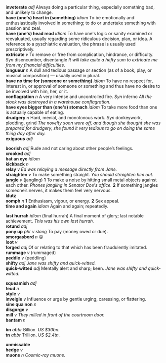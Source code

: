 

__inveterate__ _adj_ Always doing a particular thing, especially something bad, and unlikely to change.  
__have (one's) heart in (something)__ _idiom_ To be emotionally and enthusiastically involved in something; to do or undertake something with passion and zeal.  
__have (one's) head read__ _idiom_ To have one's logic or sanity examined or reevaluated, usually regarding some ridiculous decision, plan, or idea. A reference to a pyschiatric evaluation, the phrase is usually used prescriptively.  
__extricate__ _v_ To remove or free from complication, hindrance, or difficulty. _Syn_ disencumber, disentangle _It will take quite a hefty sum to extricate me from my financial difficulties._  
__longueur__ _n_ A dull and tedious passage or section (as of a book, play, or musical composition) — usually used in plural.  
__have no time for (someone or something)__ _idiom_ To have no respect for, interest in, or approval of someone or something and thus have no desire to be involved with him, her, or it.  
__conflagration__ _n_ A very intense and uncontrolled fire. _Syn_ inferno _All the stock was destroyed in a warehouse conflagration._  
__have eyes bigger than (one's) stomach__ _idiom_ To take more food than one is actually capable of eating.  
__drudgery__ _n_ Hard, menial, and monotonous work. _Syn_ donkeywork, plodding, grind _The novelty soon wore off, and though she thought she was prepared for drudgery, she found it very tedious to go on doing the same thing day after day._  
__exiguous__ _adj_  

__boorish__ _adj_ Rude and not caring about other people’s feelings.  
__crooked__ _adj_  
__bat an eye__ _idiom_  
__kickback__ _n_  
__relay__ _v_ _Ed was relaying a message directly from Jane._  
__straighten__ _v_ To make something straight. _You should straighten him out._  
__jangle__ _v_ (jangling) __1__ To make a noise by hitting small metal objects against each other. _Phones jangling in Senator Doe's office._ __2__ If something jangles someone’s nerves, it makes them feel very nervous.  
__klutz__  
__oomph__ _n_ __1__ Enthusiasm, vigour, or energy. __2__ Sex appeal.  
__time and again__ _idiom_  Again and again; repeatedly.  

__last hurrah__ _idiom_ (final hurrah) A final moment of glory; last notable achievement. _This was his own last hurrah._  
__rotund__ _adj_  
__pony up__ _phr v_ _slang_ To pay (money owed or due).  
__smorgasbord__ _n_ :astonished:  
__loot__ _v_  
__forged__ _adj_ Of or relating to that which has been fraudulently imitated.  
__rummage__ _v_ (rummaged)  
__peddle__ _v_ (peddling)  
__shifty__ _adj_ _Jane was shifty and quick-witted._  
__quick-witted__ _adj_ Mentally alert and sharp; keen. _Jane was shifty and quick-witted._  

__squeamish__ _adj_  
__feud__ _n_  
__style__ _v_  
__inveigle__ _v_ Influence or urge by gentle urging, caressing, or flattering.  
__sine qua non__ _n_  
__disgorge__ _v_  
__mill__ _v_ _They milled in front of the courtroom door._  
__bantam__ _n_  

__bn__ _abbr_ Billion. _US $30bn._  
__tn__ _abbr_ Trillion. _US $2.4tn._  

__unmissable__  
__hedge__ _v_  
__muons__ _n_ _Cosmic-ray muons._  
